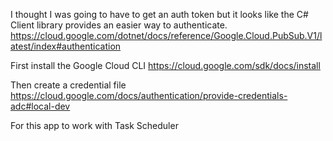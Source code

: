 I thought I was going to have to get an auth token but it looks like the C# Client library provides an easier way to authenticate. https://cloud.google.com/dotnet/docs/reference/Google.Cloud.PubSub.V1/latest/index#authentication

First install the Google Cloud CLI
https://cloud.google.com/sdk/docs/install

Then create a credential file
https://cloud.google.com/docs/authentication/provide-credentials-adc#local-dev

For this app to work with Task Scheduler